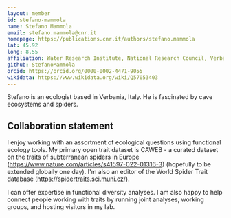 ```yaml
---
layout: member
id: stefano-mammola
name: Stefano Mammola
email: stefano.mammola@cnr.it
homepage: https://publications.cnr.it/authors/stefano.mammola
lat: 45.92
long: 8.55
affiliation: Water Research Institute, National Research Council, Verbania Pallanza, Italy
github: StefanoMammola
orcid: https://orcid.org/0000-0002-4471-9055
wikidata: https://www.wikidata.org/wiki/Q57053403
---
```


Stefano is an ecologist based in Verbania, Italy. He is fascinated by cave ecosystems and spiders. 

## Collaboration statement
I enjoy working with an assortment of ecological questions using functional ecology tools. My primary open trait dataset is CAWEB - a curated dataset on the traits of subterranean spiders in Europe (https://www.nature.com/articles/s41597-022-01316-3) (hopefully to be extended globally one day). I'm also an editor of the World Spider Trait database (https://spidertraits.sci.muni.cz/).

I can offer expertise in functional diversity analyses. I am also happy to help connect people working with traits by running joint analyses, working groups, and hosting visitors in my lab.
